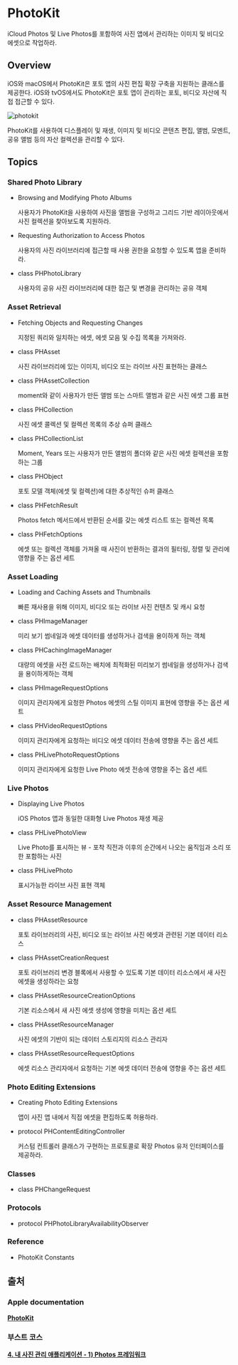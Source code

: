 # PhotoKit

iCloud Photos 및 Live Photos를 포함하여 사진 앱에서 관리하는 이미지 및 비디오 에셋으로 작업하라.

## Overview

iOS와 macOS에서 PhotoKit은 포토 앱의 사진 편집 확장 구축을 지원하는 클래스를 제공한다. iOS와 tvOS에서도 PhotoKit은 포토 앱이 관리하는 포토, 비디오 자산에 직접 접근할 수 있다.

![photokit](../.gitbook/assets/photokit.png)

PhotoKit를 사용하여 디스플레이 및 재생, 이미지 및 비디오 콘텐츠 편집, 앨범, 모멘트, 공유 앨범 등의 자산 컬렉션을 관리할 수 있다.

## Topics

### Shared Photo Library

* Browsing and Modifying Photo Albums

  사용자가 PhotoKit을 사용하여 사진을 앨범을 구성하고 그리드 기반 레이아웃에서 사진 컬렉션을 찾아보도록 지원하라.

* Requesting Authorization to Access Photos

  사용자의 사진 라이브러리에 접근할 때 사용 권한을 요청할 수 있도록 앱을 준비하라.

* class PHPhotoLibrary

  사용자의 공유 사진 라이브러리에 대한 접근 및 변경을 관리하는 공유 객체

### Asset Retrieval

* Fetching Objects and Requesting Changes

  지정된 쿼리와 일치하는 에셋, 에셋 모음 및 수집 목록을 가져와라.

* class PHAsset

  사진 라이브러리에 있는 이미지, 비디오 또는 라이브 사진 표현하는 클래스

* class PHAssetCollection

  moment와 같이 사용자가 만든 앨범 또는 스마트 앨범과 같은 사진 에셋 그룹 표현

* class PHCollection

  사진 에셋 콜렉션 및 컬렉션 목록의 추상 슈퍼 클래스

* class PHCollectionList

  Moment, Years 또는 사용자가 만든 앨범의 폴더와 같은 사진 에셋 컬렉션을 포함하는 그룹

* class PHObject

  포토 모델 객체\(에셋 및 컬렉션\)에 대한 추상적인 슈퍼 클래스

* class PHFetchResult

  Photos fetch 메서드에서 반환된 순서를 갖는 에셋 리스트 또는 컬렉션 목록

* class PHFetchOptions

  에셋 또는 컬렉션 객체를 가져올 때 사진이 반환하는 결과의 필터링, 정렬 및 관리에 영향을 주는 옵션 세트

### Asset Loading

* Loading and Caching Assets and Thumbnails

  빠른 재사용을 위해 이미지, 비디오 또는 라이브 사진 컨텐츠 및 캐시 요청

* class PHImageManager

  미리 보기 썸네일과 에셋 데이터를 생성하거나 검색을 용이하게 하는 객체

* class PHCachingImageManager

  대량의 에셋을 사전 로드하는 배치에 최적화된 미리보기 썸네일을 생성하거나 검색을 용이하게하는 객체

* class PHImageRequestOptions

  이미지 관리자에게 요청한 Photos 에셋의 스틸 이미지 표현에 영향을 주는 옵션 세트

* class PHVideoRequestOptions

  이미지 관리자에게 요청하는 비디오 에셋 데이터 전송에 영향을 주는 옵션 세트

* class PHLivePhotoRequestOptions

  이미지 관리자에게 요청한 Live Photo 에셋 전송에 영향을 주는 옵션 세트

### Live Photos

* Displaying Live Photos

  iOS Photos 앱과 동일한 대화형 Live Photos 재생 제공

* class PHLivePhotoView

  Live Photo를 표시하는 뷰 - 포착 직전과 이후의 순간에서 나오는 움직임과 소리 또한 포함하는 사진

* class PHLivePhoto

  표시가능한 라이브 사진 표현 객체

### Asset Resource Management

* class PHAssetResource

  포토 라이브러리의 사진, 비디오 또는 라이브 사진 에셋과 관련된 기본 데이터 리소스

* class PHAssetCreationRequest

  포토 라이브러리 변경 블록에서 사용할 수 있도록 기본 데이터 리소스에서 새 사진 에셋을 생성하라는 요청

* class PHAssetResourceCreationOptions

  기본 리소스에서 새 사진 에셋 생성에 영향을 미치는 옵션 세트

* class PHAssetResourceManager

  사진 에셋의 기반이 되는 데이터 스토리지의 리소스 관리자

* class PHAssetResourceRequestOptions

  에셋 리소스 관리자에서 요청하는 기본 에셋 데이터 전송에 영향을 주는 옵션 세트

### Photo Editing Extensions

* Creating Photo Editing Extensions

  앱이 사진 앱 내에서 직접 에셋을 편집하도록 허용하라.

* protocol PHContentEditingController

  커스텀 컨트롤러 클래스가 구현하는 프로토콜로 확장 Photos 유저 인터페이스를 제공하라.

### Classes

* class PHChangeRequest

### Protocols

* protocol PHPhotoLibraryAvailabilityObserver

### Reference

* PhotoKit Constants

## 출처

### Apple documentation

[**PhotoKit**](https://developer.apple.com/documentation/photokit)

### 부스트 코스

[**4. 내 사진 관리 애플리케이션 - 1\) Photos 프레임워크**](https://www.edwith.org/boostcourse-ios/lecture/16867/)

